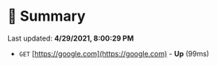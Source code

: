 # 📖 Summary
Last updated: **4/29/2021, 8:00:29 PM**

- `GET` [https://google.com](https://google.com) - **Up** (99ms)

